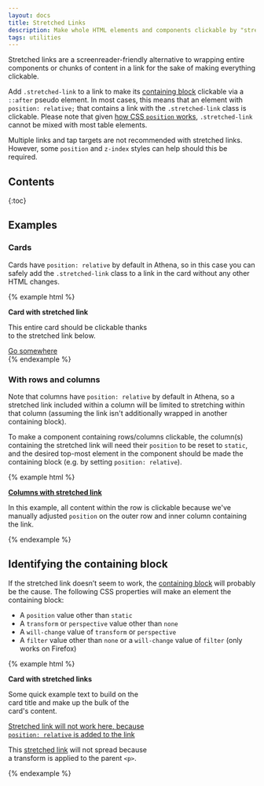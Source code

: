 ```yaml
---
layout: docs
title: Stretched Links
description: Make whole HTML elements and components clickable by "stretching" a nested link with Athena's stretched link utility.
tags: utilities
---
```


Stretched links are a screenreader-friendly alternative to wrapping entire components or chunks of content in a link for the sake of making everything clickable.

Add `.stretched-link` to a link to make its [containing block](https://developer.mozilla.org/en-US/docs/Web/CSS/Containing_block#Identifying_the_containing_block) clickable via a `::after` pseudo element. In most cases, this means that an element with `position: relative;` that contains a link with the `.stretched-link` class is clickable. Please note that given [how CSS `position` works](https://www.w3.org/TR/CSS21/visuren.html#propdef-position), `.stretched-link` cannot be mixed with most table elements.

Multiple links and tap targets are not recommended with stretched links. However, some `position` and `z-index` styles can help should this be required.


## Contents

{:toc}


## Examples

### Cards
Cards have `position: relative` by default in Athena, so in this case you can safely add the `.stretched-link` class to a link in the card without any other HTML changes.

{% example html %}
<div class="card" style="width: 18rem;">
    <img src="//via.placeholder.com/250x150/" class="card-img-top" alt="">
    <div class="card-block">
        <strong class="card-title d-block">Card with stretched link</strong>
        <p class="card-text">
            This entire card should be clickable thanks to the stretched link below.
        </p>
        <a href="#" class="btn btn-primary stretched-link">Go somewhere</a>
    </div>
</div>
{% endexample %}

### With rows and columns
Note that columns have `position: relative` by default in Athena, so a stretched link included within a column will be limited to stretching within that column (assuming the link isn't additionally wrapped in another containing block).

To make a component containing rows/columns clickable, the column(s) containing the stretched link will need their `position` to be reset to `static`, and the desired top-most element in the component should be made the containing block (e.g. by setting `position: relative`).

{% example html %}
<div class="row mt-4" style="position: relative;">
    <div class="col-3">
        <img src="//via.placeholder.com/250x150/" class="img-fluid" alt="">
    </div>
    <div class="col-9" style="position: static;">
        <strong class="d-block mb-2">
            <a href="#" class="stretched-link">Columns with stretched link</a>
        </strong>
        <p>
            In this example, all content within the row is clickable because we've manually adjusted <code>position</code> on the outer row and inner column containing the link.
        </p>
    </div>
</div>
{% endexample %}


## Identifying the containing block
If the stretched link doesn’t seem to work, the [containing block](https://developer.mozilla.org/en-US/docs/Web/CSS/Containing_block#Identifying_the_containing_block) will probably be the cause. The following CSS properties will make an element the containing block:

<ul>
    <li>A <code>position</code> value other than <code>static</code></li>
    <li>A <code>transform</code> or <code>perspective</code> value other than <code>none</code></li>
    <li>A <code>will-change</code> value of <code>transform</code> or <code>perspective</code></li>
    <li>A <code>filter</code> value other than <code>none</code> or a <code>will-change</code> value of <code>filter</code> (only works on Firefox)</li>
</ul>

{% example html %}
<div class="card" style="width: 18rem;">
    <img src="//via.placeholder.com/250x150/" class="card-img-top" alt="">
    <div class="card-block">
        <strong class="card-title">Card with stretched links</strong>
        <p class="card-text">
            Some quick example text to build on the card title and make up the bulk of the card's content.
        </p>
        <p class="card-text">
            <a href="#" class="stretched-link text-danger" style="position: relative;">
                Stretched link will not work here, because <code>position: relative</code> is added to the link
            </a>
        </p>
        <p class="card-text bg-faded" style="transform: rotate(0);">
            This <a href="#" class="text-warning stretched-link">stretched link</a> will not spread because a transform is applied to the parent <code>&lt;p&gt;</code>.
        </p>
    </div>
</div>
{% endexample %}

